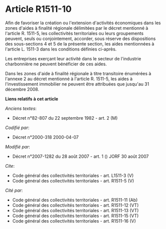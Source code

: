 # Article R1511-10

Afin de favoriser la création ou l'extension d'activités économiques dans les zones d'aides à finalité régionale délimitées
par le décret mentionné à l'article R. 1511-5, les collectivités territoriales ou leurs groupements peuvent, seuls ou
conjointement, accorder, sous réserve des dispositions des sous-sections 4 et 5 de la présente section, les aides mentionnées
à l'article L. 1511-3 dans les conditions définies ci-après. 

Les entreprises exerçant leur activité dans le secteur de l'industrie charbonnière ne peuvent bénéficier de ces aides. 

Dans les zones d'aide à finalité régionale à titre transitoire énumérées à l'annexe 2 au décret mentionné à l'article R.
1511-5, les aides à l'investissement immobilier ne peuvent être attribuées que jusqu'au 31 décembre 2008.

**Liens relatifs à cet article**

_Anciens textes_:

  - Décret n°82-807 du 22 septembre 1982 - art. 2 (M)

_Codifié par_:

  - Décret n°2000-318 2000-04-07

_Modifié par_:

  - Décret n°2007-1282 du 28 août 2007 - art. 1 () JORF 30 août 2007

_Cite_:

  - Code général des collectivités territoriales - art. L1511-3 (V)
  - Code général des collectivités territoriales - art. R1511-5 (V)

_Cité par_:

  - Code général des collectivités territoriales - art. R1511-11 (Ab)
  - Code général des collectivités territoriales - art. R1511-12 (VT)
  - Code général des collectivités territoriales - art. R1511-13 (VT)
  - Code général des collectivités territoriales - art. R1511-15 (VT)
  - Code général des collectivités territoriales - art. R1511-16 (V)
